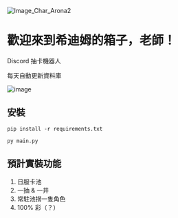 ![Image_Char_Arona2](https://github.com/henryauyong/ShittimChestDiscordBot/assets/26832631/e1c7de59-2520-4107-83bc-858fec3a3ecc)

# 歡迎來到希迪姆的箱子，老師！

Discord 抽卡機器人

每天自動更新資料庫

![image](https://github.com/henryauyong/ShittimChestDiscordBot/assets/26832631/b0ddcdc6-483e-49b3-949a-d379ea3385b1)

## 安裝

``pip install -r requirements.txt``

``py main.py``

## 預計實裝功能

1. 日服卡池
2. 一抽 & 一井
3. 常駐池撈一隻角色
4. 100% 彩（？）

